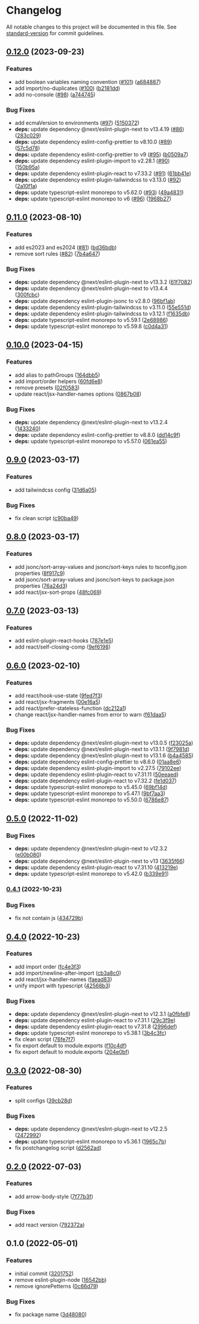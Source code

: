 # Changelog

All notable changes to this project will be documented in this file. See [standard-version](https://github.com/conventional-changelog/standard-version) for commit guidelines.

## [0.12.0](https://github.com/stardust-configs/eslint-config/compare/v0.11.0...v0.12.0) (2023-09-23)

### Features

- add boolean variables naming convention ([#101](https://github.com/stardust-configs/eslint-config/issues/101)) ([a684887](https://github.com/stardust-configs/eslint-config/commit/a684887e7d9f5436f96db76d7faa8918a6aafeb0))
- add import/no-duplicates ([#100](https://github.com/stardust-configs/eslint-config/issues/100)) ([b2181dd](https://github.com/stardust-configs/eslint-config/commit/b2181dd6de5cda5c34cf871ea1689d44a1f83302))
- add no-console ([#98](https://github.com/stardust-configs/eslint-config/issues/98)) ([a744745](https://github.com/stardust-configs/eslint-config/commit/a744745793c31b11291d43538f4a27810478e43d))

### Bug Fixes

- add ecmaVersion to environments ([#97](https://github.com/stardust-configs/eslint-config/issues/97)) ([5150372](https://github.com/stardust-configs/eslint-config/commit/515037209ed22bd0b2362bdf0c61a07264a80427))
- **deps:** update dependency @next/eslint-plugin-next to v13.4.19 ([#86](https://github.com/stardust-configs/eslint-config/issues/86)) ([283c029](https://github.com/stardust-configs/eslint-config/commit/283c0291dfdc39a6589de7f54230427a5d478130))
- **deps:** update dependency eslint-config-prettier to v8.10.0 ([#89](https://github.com/stardust-configs/eslint-config/issues/89)) ([57c5d78](https://github.com/stardust-configs/eslint-config/commit/57c5d78b5f720bdb98aa218a65119301b90268a2))
- **deps:** update dependency eslint-config-prettier to v9 ([#95](https://github.com/stardust-configs/eslint-config/issues/95)) ([b0509a7](https://github.com/stardust-configs/eslint-config/commit/b0509a75e256b4d8a479b38ca218b4071b1be7ea))
- **deps:** update dependency eslint-plugin-import to v2.28.1 ([#90](https://github.com/stardust-configs/eslint-config/issues/90)) ([150b95a](https://github.com/stardust-configs/eslint-config/commit/150b95a3accda5a0f7567e9b837280921e858996))
- **deps:** update dependency eslint-plugin-react to v7.33.2 ([#91](https://github.com/stardust-configs/eslint-config/issues/91)) ([61bb41e](https://github.com/stardust-configs/eslint-config/commit/61bb41e091fe8ee3e4a78994c6a27fdb9e806a64))
- **deps:** update dependency eslint-plugin-tailwindcss to v3.13.0 ([#92](https://github.com/stardust-configs/eslint-config/issues/92)) ([2a10f1a](https://github.com/stardust-configs/eslint-config/commit/2a10f1a23682d50245256d2f460963757d96c82a))
- **deps:** update typescript-eslint monorepo to v5.62.0 ([#93](https://github.com/stardust-configs/eslint-config/issues/93)) ([49a4831](https://github.com/stardust-configs/eslint-config/commit/49a48317cc1f7bb4de63e73d6e5fd2c29052c3c5))
- **deps:** update typescript-eslint monorepo to v6 ([#96](https://github.com/stardust-configs/eslint-config/issues/96)) ([1968b27](https://github.com/stardust-configs/eslint-config/commit/1968b2718088e2c88ee57498d724eb2a8df1fcd4))

## [0.11.0](https://github.com/stardust-configs/eslint-config/compare/v0.10.0...v0.11.0) (2023-08-10)

### Features

- add es2023 and es2024 ([#81](https://github.com/stardust-configs/eslint-config/issues/81)) ([bd36bdb](https://github.com/stardust-configs/eslint-config/commit/bd36bdba564fd070035a95f9ecd3840259586b6b))
- remove sort rules ([#82](https://github.com/stardust-configs/eslint-config/issues/82)) ([7b4a647](https://github.com/stardust-configs/eslint-config/commit/7b4a6479db291d330e48154f0ad6d7a63b5b4abd))

### Bug Fixes

- **deps:** update dependency @next/eslint-plugin-next to v13.3.2 ([61f7082](https://github.com/stardust-configs/eslint-config/commit/61f708229f941628d77e99b43367b727e7489dab))
- **deps:** update dependency @next/eslint-plugin-next to v13.4.4 ([300fcbc](https://github.com/stardust-configs/eslint-config/commit/300fcbc6d025a88eadc0ab8ad0e3c5a242dc4295))
- **deps:** update dependency eslint-plugin-jsonc to v2.8.0 ([96bf1ab](https://github.com/stardust-configs/eslint-config/commit/96bf1ab08a3ffb87dde7ef4f5b74d3a347967768))
- **deps:** update dependency eslint-plugin-tailwindcss to v3.11.0 ([55e551d](https://github.com/stardust-configs/eslint-config/commit/55e551d734bb98b6f4be7ad668cafd237059da0d))
- **deps:** update dependency eslint-plugin-tailwindcss to v3.12.1 ([f1635db](https://github.com/stardust-configs/eslint-config/commit/f1635db0fe389032dbd0047635bda003ceb82fe1))
- **deps:** update typescript-eslint monorepo to v5.59.1 ([2e68986](https://github.com/stardust-configs/eslint-config/commit/2e6898675d1ce2e93858ec5f8e5d4672198f7f11))
- **deps:** update typescript-eslint monorepo to v5.59.8 ([c0d4a31](https://github.com/stardust-configs/eslint-config/commit/c0d4a31ab1d00ba94447ed4990950a6b5b331d85))

## [0.10.0](https://github.com/stardust-configs/eslint-config/compare/v0.9.0...v0.10.0) (2023-04-15)

### Features

- add alias to pathGroups ([164dbb5](https://github.com/stardust-configs/eslint-config/commit/164dbb5427fd68605b5a61ec620e54b7ac7bf4e3))
- add import/order helpers ([60fd6e8](https://github.com/stardust-configs/eslint-config/commit/60fd6e8db1c2a7fee6599174ea48734534e2b7e0))
- remove presets ([02f0583](https://github.com/stardust-configs/eslint-config/commit/02f0583548f35660caacc96a394dac7784efd8d5))
- update react/jsx-handler-names options ([0867b08](https://github.com/stardust-configs/eslint-config/commit/0867b0874454b55dd2c70788bcf08587cd96868f))

### Bug Fixes

- **deps:** update dependency @next/eslint-plugin-next to v13.2.4 ([1433240](https://github.com/stardust-configs/eslint-config/commit/1433240b51bb0a2c8ac5d6be70617464150fa07f))
- **deps:** update dependency eslint-config-prettier to v8.8.0 ([dd14c9f](https://github.com/stardust-configs/eslint-config/commit/dd14c9f7c3b0990b21853531b5443ea7dba06b92))
- **deps:** update typescript-eslint monorepo to v5.57.0 ([061ea55](https://github.com/stardust-configs/eslint-config/commit/061ea55be00534b19283a479d2d4683509447abb))

## [0.9.0](https://github.com/stardust-configs/eslint-config/compare/v0.8.0...v0.9.0) (2023-03-17)

### Features

- add tailwindcss config ([31d6a05](https://github.com/stardust-configs/eslint-config/commit/31d6a05b2d53fc1b7d103f449b0f408d2ca5725e))

### Bug Fixes

- fix clean script ([c90ba49](https://github.com/stardust-configs/eslint-config/commit/c90ba498dab16dae1d045de7cd5007571a8fdec4))

## [0.8.0](https://github.com/stardust-configs/eslint-config/compare/v0.7.0...v0.8.0) (2023-03-17)

### Features

- add jsonc/sort-array-values and jsonc/sort-keys rules to tsconfig.json properties ([8f917c9](https://github.com/stardust-configs/eslint-config/commit/8f917c904d07469625670c359d3fd07baef9c32f))
- add jsonc/sort-array-values and jsonc/sort-keys to package.json properties ([76a24d3](https://github.com/stardust-configs/eslint-config/commit/76a24d391c2c002f1a21ae2566eb7b992d4b1c78))
- add react/jsx-sort-props ([48fc069](https://github.com/stardust-configs/eslint-config/commit/48fc069223a5775b595208ffdf24fcbc5e190acd))

## [0.7.0](https://github.com/stardust-configs/eslint-config/compare/v0.6.0...v0.7.0) (2023-03-13)

### Features

- add eslint-plugin-react-hooks ([787e1e5](https://github.com/stardust-configs/eslint-config/commit/787e1e502b3deab3a670e99b1fee428f340513e3))
- add react/self-closing-comp ([9ef6198](https://github.com/stardust-configs/eslint-config/commit/9ef619829939aa44c84af72abb906f0b6b79d3c1))

## [0.6.0](https://github.com/stardust-configs/eslint-config/compare/v0.5.0...v0.6.0) (2023-02-10)

### Features

- add react/hook-use-state ([9fed7f3](https://github.com/stardust-configs/eslint-config/commit/9fed7f353656f55603be984106e7e55a770e6848))
- add react/jsx-fragments ([00e16a5](https://github.com/stardust-configs/eslint-config/commit/00e16a59cea8ef3ad127a7b95c964eead2ccc75a))
- add react/prefer-stateless-function ([dc212a1](https://github.com/stardust-configs/eslint-config/commit/dc212a143165d962fa771c03de4023b7a2c2eae3))
- change react/jsx-handler-names from error to warn ([f61daa5](https://github.com/stardust-configs/eslint-config/commit/f61daa55af6d79466bcb29da2fef6204b38b01ec))

### Bug Fixes

- **deps:** update dependency @next/eslint-plugin-next to v13.0.5 ([f23025a](https://github.com/stardust-configs/eslint-config/commit/f23025a4c6b314816c50c492c9b6595f2dd65fd3))
- **deps:** update dependency @next/eslint-plugin-next to v13.1.1 ([9f7981d](https://github.com/stardust-configs/eslint-config/commit/9f7981d570046486851a9d7d2e21b2f5f7f3da12))
- **deps:** update dependency @next/eslint-plugin-next to v13.1.6 ([b4a4585](https://github.com/stardust-configs/eslint-config/commit/b4a4585028689397fbb34e15dbe214e2e6eb6475))
- **deps:** update dependency eslint-config-prettier to v8.6.0 ([01aa8e6](https://github.com/stardust-configs/eslint-config/commit/01aa8e6d70e911d4f05f0f42f55fa1ed9f0804c0))
- **deps:** update dependency eslint-plugin-import to v2.27.5 ([79102ee](https://github.com/stardust-configs/eslint-config/commit/79102ee2e8530639e4b570280386d62229a329b0))
- **deps:** update dependency eslint-plugin-react to v7.31.11 ([50eeaed](https://github.com/stardust-configs/eslint-config/commit/50eeaed0ffbd9b56dfc916e4d7c23d2e806ac934))
- **deps:** update dependency eslint-plugin-react to v7.32.2 ([fe1d037](https://github.com/stardust-configs/eslint-config/commit/fe1d037c4c827e4496b9b18f1b592c51a65f9f69))
- **deps:** update typescript-eslint monorepo to v5.45.0 ([69bf14d](https://github.com/stardust-configs/eslint-config/commit/69bf14de1ac21dc1dd17cb3be96a93178a6a58cb))
- **deps:** update typescript-eslint monorepo to v5.47.1 ([9bf7aa3](https://github.com/stardust-configs/eslint-config/commit/9bf7aa39f3e59430ae1163717b95764ee4d133c6))
- **deps:** update typescript-eslint monorepo to v5.50.0 ([6786e87](https://github.com/stardust-configs/eslint-config/commit/6786e87fcbad8e3dc321c5146ab1266e6200f5de))

## [0.5.0](https://github.com/stardust-configs/eslint-config/compare/v0.4.1...v0.5.0) (2022-11-02)

### Bug Fixes

- **deps:** update dependency @next/eslint-plugin-next to v12.3.2 ([e00b080](https://github.com/stardust-configs/eslint-config/commit/e00b08027eabc32c37e545ff524d6f7f5d6b5ef9))
- **deps:** update dependency @next/eslint-plugin-next to v13 ([3635f66](https://github.com/stardust-configs/eslint-config/commit/3635f668ce9930d3519cd3f75fca2a701b59ec64))
- **deps:** update dependency eslint-plugin-react to v7.31.10 ([413219e](https://github.com/stardust-configs/eslint-config/commit/413219e14b6d32194e02d237c47a877ea425445a))
- **deps:** update typescript-eslint monorepo to v5.42.0 ([b339e91](https://github.com/stardust-configs/eslint-config/commit/b339e9143b4e85f2dced2f6c0ebf00301433858b))

### [0.4.1](https://github.com/stardust-configs/eslint-config/compare/v0.4.0...v0.4.1) (2022-10-23)

### Bug Fixes

- fix not contain js ([434729b](https://github.com/stardust-configs/eslint-config/commit/434729b0c9f50136b9cb49b2d63f881a981fc912))

## [0.4.0](https://github.com/stardust-configs/eslint-config/compare/v0.3.0...v0.4.0) (2022-10-23)

### Features

- add import order ([fc4e3f3](https://github.com/stardust-configs/eslint-config/commit/fc4e3f353f785b0e39e644db0050dcb84f54424c))
- add import/newline-after-import ([cb3a8c0](https://github.com/stardust-configs/eslint-config/commit/cb3a8c0448f2915cc4c63cffe0eb9009125506cf))
- add react/jsx-handler-names ([faead83](https://github.com/stardust-configs/eslint-config/commit/faead8391dc913d55e583aea57d7a8ae7c816845))
- unify import with typescript ([42568b3](https://github.com/stardust-configs/eslint-config/commit/42568b34a3e71b3333f58ea1790e8809597543f7))

### Bug Fixes

- **deps:** update dependency @next/eslint-plugin-next to v12.3.1 ([a0fbfe8](https://github.com/stardust-configs/eslint-config/commit/a0fbfe80e82cf2978f74cfa5babd87507a9e60d4))
- **deps:** update dependency eslint-plugin-react to v7.31.1 ([29c3f9e](https://github.com/stardust-configs/eslint-config/commit/29c3f9efc68a602dbb3637e88483befd290788ad))
- **deps:** update dependency eslint-plugin-react to v7.31.8 ([2996def](https://github.com/stardust-configs/eslint-config/commit/2996defe86519bd94a526814f880866dc899694a))
- **deps:** update typescript-eslint monorepo to v5.38.1 ([3b4c3fc](https://github.com/stardust-configs/eslint-config/commit/3b4c3fca5b3534cca24ffe6c0f772fa54555dd44))
- fix clean script ([76fe7f7](https://github.com/stardust-configs/eslint-config/commit/76fe7f760b17795bc9055a49e00e7c00ec90ded0))
- fix export default to module.exports ([f10c4df](https://github.com/stardust-configs/eslint-config/commit/f10c4dfb06181644e8a6cf0abc0e493dd96bdbcd))
- fix export default to module.exports ([204e0bf](https://github.com/stardust-configs/eslint-config/commit/204e0bf70173bf4ccab2a0c116430273c42628d7))

## [0.3.0](https://github.com/stardust-configs/eslint-config/compare/v0.2.0...v0.3.0) (2022-08-30)

### Features

- split configs ([39cb28d](https://github.com/stardust-configs/eslint-config/commit/39cb28d0c378749c4ca64df19df1e6eea504637e))

### Bug Fixes

- **deps:** update dependency @next/eslint-plugin-next to v12.2.5 ([2472992](https://github.com/stardust-configs/eslint-config/commit/2472992422bb096fbc7664cd929134e934789b10))
- **deps:** update typescript-eslint monorepo to v5.36.1 ([1965c7b](https://github.com/stardust-configs/eslint-config/commit/1965c7be4d7a7a925d8269b220daedce6cfa2bf6))
- fix postchangelog script ([d2562ad](https://github.com/stardust-configs/eslint-config/commit/d2562ad484598eb3a59ad1a2bc62f90e12ebaab1))

## [0.2.0](https://github.com/stardust-configs/eslint-config/compare/v0.1.0...v0.2.0) (2022-07-03)

### Features

- add arrow-body-style ([7f77b3f](https://github.com/stardust-configs/eslint-config/commit/7f77b3f5131f9e5e6e45bef75f607cd163b79103))

### Bug Fixes

- add react version ([792372a](https://github.com/stardust-configs/eslint-config/commit/792372a17caafb74fa6f10f0766c417225eda02f))

## 0.1.0 (2022-05-01)

### Features

- initial commit ([3201752](https://github.com/stardust-configs/eslint-config/commit/320175263455dcf0bbac0d4ffb6415f1371e1abe))
- remove eslint-plugin-node ([16542bb](https://github.com/stardust-configs/eslint-config/commit/16542bb267f07795d7ad1a69abccd0c10cff0aa7))
- remove ignorePetterns ([0c66d79](https://github.com/stardust-configs/eslint-config/commit/0c66d7953eea32709204a80d8a8dae2d612db3d9))

### Bug Fixes

- fix package name ([3d48080](https://github.com/stardust-configs/eslint-config/commit/3d480800565bee7db4db622822688925fe7028f9))
